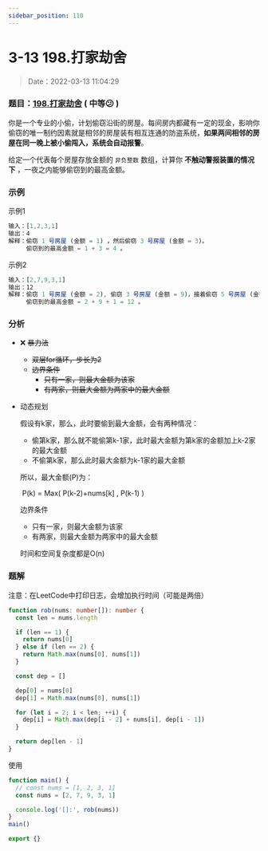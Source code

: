 ```yaml
---
sidebar_position: 110
---
```


# 3-13 198.打家劫舍

> Date：2022-03-13 11:04:29

### 题目：[198.打家劫舍](https://leetcode-cn.com/problems/house-robber/) ( 中等:confused: ) 

你是一个专业的小偷，计划偷窃沿街的房屋。每间房内都藏有一定的现金，影响你偷窃的唯一制约因素就是相邻的房屋装有相互连通的防盗系统，**如果两间相邻的房屋在同一晚上被小偷闯入，系统会自动报警**。

给定一个代表每个房屋存放金额的 `非负整数` 数组，计算你 **不触动警报装置的情况下** ，一夜之内能够偷窃到的最高金额。

### 示例

示例1

```ts
输入：[1,2,3,1]
输出：4
解释：偷窃 1 号房屋 (金额 = 1) ，然后偷窃 3 号房屋 (金额 = 3)。
     偷窃到的最高金额 = 1 + 3 = 4 。
```

示例2

```ts
输入：[2,7,9,3,1]
输出：12
解释：偷窃 1 号房屋 (金额 = 2), 偷窃 3 号房屋 (金额 = 9)，接着偷窃 5 号房屋 (金额 = 1)。
     偷窃到的最高金额 = 2 + 9 + 1 = 12 。
```

### 分析

- ❌ ~~暴力法~~

  - ~~双层for循环，步长为2~~
  - ~~边界条件~~
    - ~~只有一家，则最大金额为该家~~
    - ~~有两家，则最大金额为两家中的最大金额~~

- 动态规划

  假设有k家，那么，此时要偷到最大金额，会有两种情况：

  - 偷第k家，那么就不能偷第k-1家，此时最大金额为第k家的金额加上k-2家的最大金额
  - 不偷第k家，那么此时最大金额为k-1家的最大金额

  所以，最大金额(P)为：

  ​	P(k) = Max( P(k-2)+nums[k] , P(k-1) )

  边界条件

  - 只有一家，则最大金额为该家
  - 有两家，则最大金额为两家中的最大金额

  时间和空间复杂度都是O(n)

### 题解

注意：在LeetCode中打印日志，会增加执行时间（可能是两倍）

```ts
function rob(nums: number[]): number {
  const len = nums.length

  if (len == 1) {
    return nums[0]
  } else if (len == 2) {
    return Math.max(nums[0], nums[1])
  }

  const dep = []

  dep[0] = nums[0]
  dep[1] = Math.max(nums[0], nums[1])

  for (let i = 2; i < len; ++i) {
    dep[i] = Math.max(dep[i - 2] + nums[i], dep[i - 1])
  }

  return dep[len - 1]
}
```

使用

```ts
function main() {
  // const nums = [1, 2, 3, 1]
  const nums = [2, 7, 9, 3, 1]

  console.log('[]:', rob(nums))
}
main()

export {}
```

